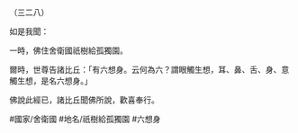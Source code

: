 （三二八）

如是我聞：

一時，佛住舍衛國祇樹給孤獨園。

爾時，世尊告諸比丘：「有六想身。云何為六？謂眼觸生想，耳、鼻、舌、身、意觸生想，是名六想身。」

佛說此經已，諸比丘聞佛所說，歡喜奉行。

#國家/舍衛國
#地名/祇樹給孤獨園
#六想身
